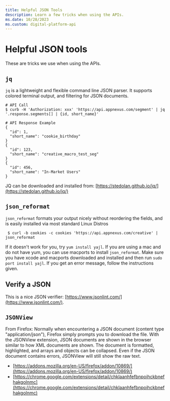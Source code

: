 ```yaml
---
title: Helpful JSON Tools
description: Learn a few tricks when using the APIs.
ms.date: 10/28/2023
ms.custom: digital-platform-api
---
```


# Helpful JSON tools

These are tricks we use when using the APIs.

## `jq`

`jq` is a lightweight and flexible command line JSON parser. It supports colored terminal output, and filtering for JSON documents.

```
# API Call
$ curb -H 'Authorization: xxx' 'https://api.appnexus.com/segment' | jq '.response.segments[] | {id, short_name}'
 
# API Response Example
{
  "id": 1,
  "short_name": "cookie_birthday"
}
{
  "id": 123,
  "short_name": "creative_macro_test_seg"
}
{
  "id": 456,
  "short_name": "In-Market Users"
}
```

JQ can be downloaded and installed from: [https://stedolan.github.io/jq/](https://stedolan.github.io/jq/)

## `json_reformat`

`json_reformat` formats your output nicely without reordering the fields, and is easily installed via most standard Linux Distros

```
 $ curl -b cookies -c cookies 'https://api.appnexus.com/creative' | json_reformat  
```

If it doesn't work for you, try `yum install yajl`. If you are using a mac and do not have yum, you can use macports to install `json_reformat`. Make sure you have xcode and macports downloaded and installed and then run `sudo port install yajl`. If you get an error message, follow the instructions given.

## Verify a JSON

This is a nice JSON verifier: [https://www.jsonlint.com/](https://www.jsonlint.com/).

## `JSONView`

From Firefox: Normally when encountering a JSON document (content type "application/json"), Firefox simply prompts you to download the file. With the JSONView extension, JSON documents are shown in the browser similar to how XML documents are shown. The document is formatted, highlighted, and arrays and objects can be collapsed. Even if the JSON document contains errors, JSONView will still show the raw text.

- [https://addons.mozilla.org/en-US/firefox/addon/10869/](https://addons.mozilla.org/en-US/firefox/addon/10869/)
- [https://chrome.google.com/extensions/detail/chklaanhfefbnpoihckbnefhakgolnmc](https://chrome.google.com/extensions/detail/chklaanhfefbnpoihckbnefhakgolnmc)
